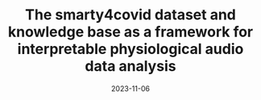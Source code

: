 ---
title: "The smarty4covid dataset and knowledge base as a framework for interpretable physiological audio data analysis"

authors:
- Konstantia Zarkogianni
- Edmund Dervakos
- George Filandrianos
- Theofanis Ganitidis
- Vasiliki Gkatzou
- Aikaterini Sakagianni
- Raghu Raghavendra
- C. L. Max Nikias
- Giorgos Stamou
- Konstantina S. Nikita 

date: "2023-11-06"

publication: "Nature - Scientific Data"

links:
    pdf: https://www.nature.com/articles/s41597-023-02646-6
---